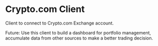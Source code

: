 # Crypto.com Client
Client to connect to Crypto.com Exchange account.

Future:
Use this client to build a dashboard for portfolio management, accumulate data from other sources to make a better trading decision.